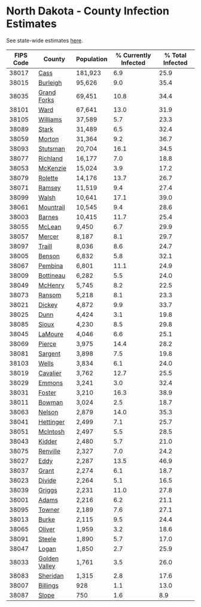 # North Dakota - County Infection Estimates

See state-wide estimates [here](/infections/us-nd).

|   FIPS Code |                         County |   Population |   % Currently Infected |   % Total Infected |
|-------------|--------------------------------|--------------|------------------------|--------------------|
|       38017 |                   [Cass](cass) |      181,923 |                    6.9 |               25.9 |
|       38015 |           [Burleigh](burleigh) |       95,626 |                    9.0 |               35.4 |
|       38035 |     [Grand Forks](grand-forks) |       69,451 |                   10.8 |               34.4 |
|       38101 |                   [Ward](ward) |       67,641 |                   13.0 |               31.9 |
|       38105 |           [Williams](williams) |       37,589 |                    5.7 |               23.3 |
|       38089 |                 [Stark](stark) |       31,489 |                    6.5 |               32.4 |
|       38059 |               [Morton](morton) |       31,364 |                    9.2 |               36.7 |
|       38093 |           [Stutsman](stutsman) |       20,704 |                   16.1 |               34.5 |
|       38077 |           [Richland](richland) |       16,177 |                    7.0 |               18.8 |
|       38053 |           [McKenzie](mckenzie) |       15,024 |                    3.9 |               17.2 |
|       38079 |             [Rolette](rolette) |       14,176 |                   13.7 |               26.7 |
|       38071 |               [Ramsey](ramsey) |       11,519 |                    9.4 |               27.4 |
|       38099 |                 [Walsh](walsh) |       10,641 |                   17.1 |               39.0 |
|       38061 |         [Mountrail](mountrail) |       10,545 |                    9.4 |               28.6 |
|       38003 |               [Barnes](barnes) |       10,415 |                   11.7 |               25.4 |
|       38055 |               [McLean](mclean) |        9,450 |                    6.7 |               29.9 |
|       38057 |               [Mercer](mercer) |        8,187 |                    8.1 |               29.7 |
|       38097 |               [Traill](traill) |        8,036 |                    8.6 |               24.7 |
|       38005 |               [Benson](benson) |        6,832 |                    5.8 |               32.1 |
|       38067 |             [Pembina](pembina) |        6,801 |                   11.1 |               24.9 |
|       38009 |         [Bottineau](bottineau) |        6,282 |                    5.5 |               24.0 |
|       38049 |             [McHenry](mchenry) |        5,745 |                    8.2 |               22.5 |
|       38073 |               [Ransom](ransom) |        5,218 |                    8.1 |               23.3 |
|       38021 |               [Dickey](dickey) |        4,872 |                    9.9 |               33.7 |
|       38025 |                   [Dunn](dunn) |        4,424 |                    3.1 |               19.8 |
|       38085 |                 [Sioux](sioux) |        4,230 |                    8.5 |               29.8 |
|       38045 |             [LaMoure](lamoure) |        4,046 |                    6.6 |               25.1 |
|       38069 |               [Pierce](pierce) |        3,975 |                   14.4 |               28.2 |
|       38081 |             [Sargent](sargent) |        3,898 |                    7.5 |               19.8 |
|       38103 |                 [Wells](wells) |        3,834 |                    6.1 |               24.0 |
|       38019 |           [Cavalier](cavalier) |        3,762 |                   12.7 |               25.5 |
|       38029 |               [Emmons](emmons) |        3,241 |                    3.0 |               32.4 |
|       38031 |               [Foster](foster) |        3,210 |                   16.3 |               38.9 |
|       38011 |               [Bowman](bowman) |        3,024 |                    2.5 |               18.7 |
|       38063 |               [Nelson](nelson) |        2,879 |                   14.0 |               35.3 |
|       38041 |         [Hettinger](hettinger) |        2,499 |                    7.1 |               25.7 |
|       38051 |           [McIntosh](mcintosh) |        2,497 |                    5.5 |               28.5 |
|       38043 |               [Kidder](kidder) |        2,480 |                    5.7 |               21.0 |
|       38075 |           [Renville](renville) |        2,327 |                    7.0 |               24.2 |
|       38027 |                   [Eddy](eddy) |        2,287 |                   13.5 |               46.9 |
|       38037 |                 [Grant](grant) |        2,274 |                    6.1 |               18.7 |
|       38023 |               [Divide](divide) |        2,264 |                    5.1 |               16.5 |
|       38039 |               [Griggs](griggs) |        2,231 |                   11.0 |               27.8 |
|       38001 |                 [Adams](adams) |        2,216 |                    6.2 |               21.1 |
|       38095 |               [Towner](towner) |        2,189 |                    7.6 |               27.1 |
|       38013 |                 [Burke](burke) |        2,115 |                    9.5 |               24.4 |
|       38065 |               [Oliver](oliver) |        1,959 |                    3.2 |               18.6 |
|       38091 |               [Steele](steele) |        1,890 |                    5.7 |               17.0 |
|       38047 |                 [Logan](logan) |        1,850 |                    2.7 |               25.9 |
|       38033 | [Golden Valley](golden-valley) |        1,761 |                    3.5 |               26.0 |
|       38083 |           [Sheridan](sheridan) |        1,315 |                    2.8 |               17.6 |
|       38007 |           [Billings](billings) |          928 |                    1.1 |               13.0 |
|       38087 |                 [Slope](slope) |          750 |                    1.6 |                8.9 |